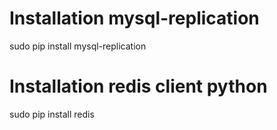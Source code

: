 # Installation mysql-replication
sudo pip install mysql-replication

# Installation redis client python
sudo pip install redis
